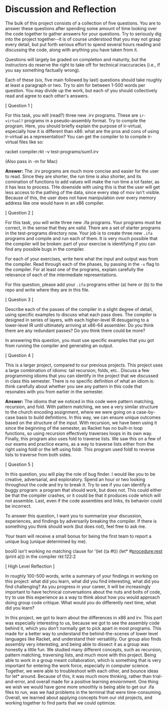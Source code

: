 # Discussion and Reflection


The bulk of this project consists of a collection of five
questions. You are to answer these questions after spending some
amount of time looking over the code together to gather answers for
your questions. Try to seriously dig into the project together--it is
of course understood that you may not grasp every detail, but put
forth serious effort to spend several hours reading and discussing the
code, along with anything you have taken from it.

Questions will largely be graded on completion and maturity, but the
instructors do reserve the right to take off for technical
inaccuracies (i.e., if you say something factually wrong).

Each of these (six, five main followed by last) questions should take
roughly at least a paragraph or two. Try to aim for between 1-500
words per question. You may divide up the work, but each of you should
collectively read and agree to each other's answers.

[ Question 1 ] 

For this task, you will (read?) three new .irv programs. These are
`ir-virtual?` programs in a pseudo-assembly format. Try to compile the
program. Here, you should briefly explain the purpose of ir-virtual,
especially how it is different than x86: what are the pros and cons of
using ir-virtual as a representation? You can get the compiler to to
compile ir-virtual files like so: 

racket compiler.rkt -v test-programs/sum1.irv 

(Also pass in -m for Mac)

**Answer:** The .irv programs are much more concise and easier for the user to read. Since they are shorter, the run time is also shorter, and its comination of functions to add values will make the run time a lot faster, as it has less to process. THe downside with using this is that the user will get less access to the pathing of the data, since every step of mov isn't visible. Because of this, the user does not have manipulation over every memory address like one would have in an x86 compiler.

[ Question 2 ] 

For this task, you will write three new .ifa programs. Your programs
must be correct, in the sense that they are valid. There are a set of
starter programs in the test-programs directory now. Your job is to
create three new `.ifa` programs and compile and run each of them. It
is very much possible that the compiler will be broken: part of your
exercise is identifying if you can find any possible bugs in the
compiler.

For each of your exercises, write here what the input and output was
from the compiler. Read through each of the phases, by passing in the
`-v` flag to the compiler. For at least one of the programs, explain
carefully the relevance of each of the intermediate representations.

For this question, please add your `.ifa` programs either (a) here or
(b) to the repo and write where they are in this file.

[ Question 3 ] 

Describe each of the passes of the compiler in a slight degree of
detail, using specific examples to discuss what each pass does. The
compiler is designed in series of layers, with each higher-level IR
desugaring to a lower-level IR until ultimately arriving at x86-64
assembler. Do you think there are any redundant passes? Do you think
there could be more?

In answering this question, you must use specific examples that you
got from running the compiler and generating an output.

[ Question 4 ] 

This is a larger project, compared to our previous projects. This
project uses a large combination of idioms: tail recursion, folds,
etc.. Discuss a few programming idioms that you can identify in the
project that we discussed in class this semester. There is no specific
definition of what an idiom is: think carefully about whether you see
any pattern in this code that resonates with you from earlier in the
semester.

**Answer:** The idioms that we noticed in this code were pattern matching, recursion, and fold. With pattern matching, we see a very similar structure to the church encoding assignment, where we were going on a case-by-case basis to build definitions. In this way, we can ensure unique outcomes based on the structure of the input. With recursion, we have been using it since the beginning of the semester, as Racket has no built-in loop functions, so using recursion effectively traverses loops in its own way. Finally, this program also uses fold to traverse lists. We saw this on a few of our exams and practice exams, as a way to traverse lists either from the right using foldl or the left using foldr. This program used foldl to reverse lists to traverse from both sides.

[ Question 5 ] 

In this question, you will play the role of bug finder. I would like
you to be creative, adversarial, and exploratory. Spend an hour or two
looking throughout the code and try to break it. Try to see if you can
identify a buggy program: a program that should work, but does
not. This could either be that the compiler crashes, or it could be
that it produces code which will not assemble. Last, even if the code
assembles and links, its behavior could be incorrect.

To answer this question, I want you to summarize your discussion,
experiences, and findings by adversarily breaking the compiler. If
there is something you think should work (but does not), feel free to
ask me.

Your team will receive a small bonus for being the first team to
report a unique bug (unique determined by me).

bool0 isn't working no matching clause for '(let ((a #t)) (let* #<procedure:rest> (print a))) in the compiler rkt:122:2 


[ High Level Reflection ] 

In roughly 100-500 words, write a summary of your findings in working
on this project: what did you learn, what did you find interesting,
what did you find challenging? As you progress in your career, it will
be increasingly important to have technical conversations about the
nuts and bolts of code, try to use this experience as a way to think
about how you would approach doing group code critique. What would you
do differently next time, what did you learn?

In this project, we got to learn about the differences in x86 and irv. This part was especially interesting to us, because we got to see the assembly code behind it, which you don't normally get to pick apart in most programs. This made for a better way to understand the behind-the-scenes of lower level languages like Racket, and understand their versatility. Our group also finds assembly very interesting, and being able to dissect it as a group was honestly a little fun. We studied many different concepts, such as recursion, pattern matching, traversing lists, and much more with this project. Being able to work in a group meant collaboration, which is something that is very important for entering the work force, especially in computer science. Together, we were able to troubleshoot with each other, and bounce ideas for let* around. Because of this, it was much more thinking, rather than trial-and-error, and overall made for a positive learning enviornment. One thing we wish we would have gone more smoothly is being able to get our .ifa files to run, was we had problems in the terminal that were time-consuming. Overall, we learned about applying concepts from our old projects, and working together to find parts that we could optimize.



